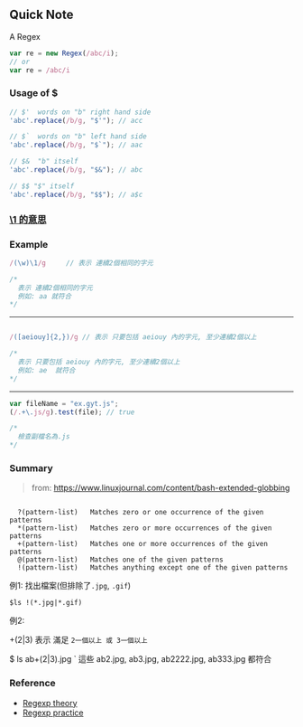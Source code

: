 ## Quick Note

A Regex
```js
var re = new Regex(/abc/i);
// or
var re = /abc/i

```

### Usage of $

```js
// $'  words on "b" right hand side
'abc'.replace(/b/g, "$'"); // acc

// $`  words on "b" left hand side
'abc'.replace(/b/g, "$`"); // aac

// $&  "b" itself
'abc'.replace(/b/g, "$&"); // abc

// $$ "$" itself
'abc'.replace(/b/g, "$$"); // a$c

```

### [\1 的意思](http://stackoverflow.com/questions/8624345/whats-the-meaning-of-a-number-after-a-backslash-in-a-regular-expression)

### Example

```js
/(\w)\1/g     // 表示 連續2個相同的字元

/*
  表示 連續2個相同的字元
  例如: aa 就符合
*/
```
---

```js

/([aeiouy]{2,})/g // 表示 只要包括 aeiouy 內的字元, 至少連續2個以上

/*
  表示 只要包括 aeiouy 內的字元, 至少連續2個以上
  例如: ae  就符合
*/
```
---

```js
var fileName = "ex.gyt.js";
(/.+\.js/g).test(file); // true

/*
  檢查副檔名為.js
*/

```


### Summary

> from: https://www.linuxjournal.com/content/bash-extended-globbing

```

  ?(pattern-list)   Matches zero or one occurrence of the given patterns
  *(pattern-list)   Matches zero or more occurrences of the given patterns
  +(pattern-list)   Matches one or more occurrences of the given patterns
  @(pattern-list)   Matches one of the given patterns
  !(pattern-list)   Matches anything except one of the given patterns
```

例1: 找出檔案(但排除了`.jpg`, `.gif`)

`
$ls !(*.jpg|*.gif)
`


例2:

+(2|3) 表示 滿足 `2一個以上 或 3一個以上`

$ ls ab+(2|3).jpg
`
 這些 ab2.jpg, ab3.jpg, ab2222.jpg, ab333.jpg 都符合




### Reference

- [Regexp theory](https://aotu.io/notes/2016/11/17/regexp-theory/)
- [Regexp practice](https://aotu.io/notes/2016/12/07/regexp-practice/?hmsr=toutiao.io&utm_medium=toutiao.io&utm_source=toutiao.io)
